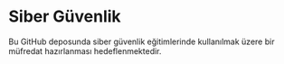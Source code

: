# Siber Güvenlik

Bu GitHub deposunda siber güvenlik eğitimlerinde kullanılmak üzere bir müfredat hazırlanması hedeflenmektedir.

